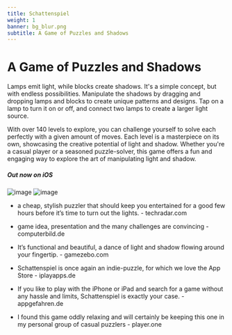 ```yaml
---
title: Schattenspiel
weight: 1
banner: bg_blur.png
subtitle: A Game of Puzzles and Shadows
---
```


# A Game of Puzzles and Shadows
Lamps emit light, while blocks create shadows. It's a simple concept, but with endless possibilities. Manipulate the shadows by dragging and dropping lamps and blocks to create unique patterns and designs. Tap on a lamp to turn it on or off, and connect two lamps to create a larger light source. 

With over 140 levels to explore, you can challenge yourself to solve each perfectly with a given amount of moves. Each level is a masterpiece on its own, showcasing the creative potential of light and shadow. Whether you're a casual player or a seasoned puzzle-solver, this game offers a fun and engaging way to explore the art of manipulating light and shadow.
##### Out now on iOS

![image](/bg_blur.png)
![image](/bg_blur.png)

- a cheap, stylish puzzler that should keep you entertained for a good few hours before it’s time to turn out the lights. - techradar.com

- game idea, presentation and the many challenges are convincing - computerbild.de

- It’s functional and beautiful, a dance of light and shadow flowing around your fingertip. - gamezebo.com

- Schattenspiel is once again an indie-puzzle, for which we love the App Store - iplayapps.de

- If you like to play with the iPhone or iPad and search for a game without any hassle and limits, Schattenspiel is exactly your case. - appgefahren.de

- I found this game oddly relaxing and will certainly be keeping this one in my personal group of casual puzzlers - player.one

